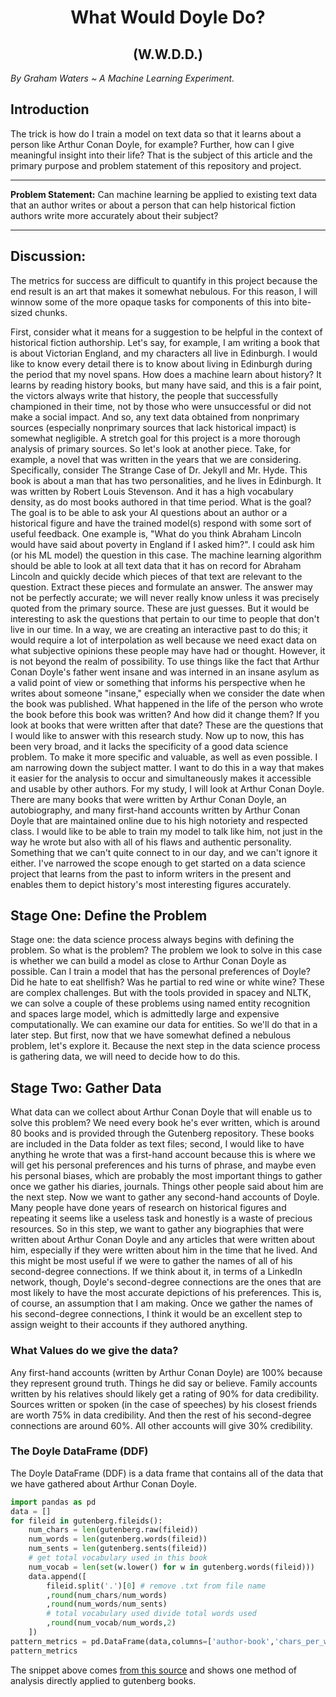 

<!-- adding shields for contributor count/chat on discord and coverage -->
<h1 align="center" font-size = 40px;> What Would Doyle Do?
</h1>
<h2 align="center" font-size = 20px;> (W.W.D.D.)
</h2>


*By Graham Waters ~ A Machine Learning Experiment.*

## Introduction
The trick is how do I train a model on text data so that it learns about a person like Arthur Conan Doyle, for example? Further, how can I give meaningful insight into their life? That is the subject of this article and the primary purpose and problem statement of this repository and project.

---

**Problem Statement:** Can machine learning be applied to existing text data that an author writes or about a person that can help historical fiction authors write more accurately about their subject?

---

## Discussion:

The metrics for success are difficult to quantify in this project because the end result is an art that makes it somewhat nebulous. For this reason, I will winnow some of the more opaque tasks for components of this into bite-sized chunks.

First, consider what it means for a suggestion to be helpful in the context of historical fiction authorship. Let's say, for example, I am writing a book that is about Victorian England, and my characters all live in Edinburgh. I would like to know every detail there is to know about living in Edinburgh during the period that my novel spans. How does a machine learn about history? It learns by reading history books, but many have said, and this is a fair point, the victors always write that history, the people that successfully championed in their time, not by those who were unsuccessful or did not make a social impact. And so, any text data obtained from nonprimary sources (especially nonprimary sources that lack historical impact) is somewhat negligible. A stretch goal for this project is a more thorough analysis of primary sources. So let's look at another piece. Take, for example, a novel that was written in the years that we are considering. Specifically, consider The Strange Case of Dr. Jekyll and Mr. Hyde. This book is about a man that has two personalities, and he lives in Edinburgh. It was written by Robert Louis Stevenson. And it has a high vocabulary density, as do most books authored in that time period. What is the goal? The goal is to be able to ask your AI questions about an author or a historical figure and have the trained model(s) respond with some sort of useful feedback. One example is, "What do you think Abraham Lincoln would have said about poverty in England if I asked him?". I could ask him (or his ML model) the question in this case. The machine learning algorithm should be able to look at all text data that it has on record for Abraham Lincoln and quickly decide which pieces of that text are relevant to the question. Extract these pieces and formulate an answer. The answer may not be perfectly accurate; we will never really know unless it was precisely quoted from the primary source. These are just guesses. But it would be interesting to ask the questions that pertain to our time to people that don't live in our time. In a way, we are creating an interactive past to do this; it would require a lot of interpolation as well because we need exact data on what subjective opinions these people may have had or thought. However, it is not beyond the realm of possibility. To use things like the fact that Arthur Conan Doyle's father went insane and was interned in an insane asylum as a valid point of view or something that informs his perspective when he writes about someone "insane," especially when we consider the date when the book was published. What happened in the life of the person who wrote the book before this book was written? And how did it change them? If you look at books that were written after that date? These are the questions that I would like to answer with this research study. Now up to now, this has been very broad, and it lacks the specificity of a good data science problem. To make it more specific and valuable, as well as even possible. I am narrowing down the subject matter. I want to do this in a way that makes it easier for the analysis to occur and simultaneously makes it accessible and usable by other authors. For my study, I will look at Arthur Conan Doyle. There are many books that were written by Arthur Conan Doyle, an autobiography, and many first-hand accounts written by Arthur Conan Doyle that are maintained online due to his high notoriety and respected class. I would like to be able to train my model to talk like him, not just in the way he wrote but also with all of his flaws and authentic personality. Something that we can't quite connect to in our day, and we can't ignore it either. I've narrowed the scope enough to get started on a data science project that learns from the past to inform writers in the present and enables them to depict history's most interesting figures accurately.

## Stage One: Define the Problem

Stage one: the data science process always begins with defining the problem. So what is the problem? The problem we look to solve in this case is whether we can build a model as close to Arthur Conan Doyle as possible. Can I train a model that has the personal preferences of Doyle? Did he hate to eat shellfish? Was he partial to red wine or white wine? These are complex challenges. But with the tools provided in spacey and NLTK, we can solve a couple of these problems using named entity recognition and spaces large model, which is admittedly large and expensive computationally. We can examine our data for entities. So we'll do that in a later step. But first, now that we have somewhat defined a nebulous problem, let's explore it. Because the next step in the data science process is gathering data, we will need to decide how to do this.

## Stage Two: Gather Data
What data can we collect about Arthur Conan Doyle that will enable us to solve this problem? We need every book he's ever written, which is around 80 books and is provided through the Gutenberg repository. These books are included in the Data folder as text files; second, I would like to have anything he wrote that was a first-hand account because this is where we will get his personal preferences and his turns of phrase, and maybe even his personal biases, which are probably the most important things to gather once we gather his diaries, journals. Things other people said about him are the next step. Now we want to gather any second-hand accounts of Doyle. Many people have done years of research on historical figures and repeating it seems like a useless task and honestly is a waste of precious resources. So in this step, we want to gather any biographies that were written about Arthur Conan Doyle and any articles that were written about him, especially if they were written about him in the time that he lived. And this might be most useful if we were to gather the names of all of his second-degree connections. If we think about it, in terms of a LinkedIn network, though, Doyle's second-degree connections are the ones that are most likely to have the most accurate depictions of his preferences. This is, of course, an assumption that I am making. Once we gather the names of his second-degree connections, I think it would be an excellent step to assign weight to their accounts if they authored anything.

### What Values do we give the data?
Any first-hand accounts (written by Arthur Conan Doyle) are 100% because they represent ground truth. Things he did say or believe.
Family accounts written by his relatives should likely get a rating of 90% for data credibility.
Sources written or spoken (in the case of speeches) by his closest friends are worth 75% in data credibility.
And then the rest of his second-degree connections are around 60%. All other accounts will give 30% credibility.

### The Doyle DataFrame (DDF)

The Doyle DataFrame (DDF) is a data frame that contains all of the data that we have gathered about Arthur Conan Doyle.

```python
import pandas as pd
data = []
for fileid in gutenberg.fileids():
    num_chars = len(gutenberg.raw(fileid))
    num_words = len(gutenberg.words(fileid))
    num_sents = len(gutenberg.sents(fileid))
    # get total vocabulary used in this book
    num_vocab = len(set(w.lower() for w in gutenberg.words(fileid)))
    data.append([
        fileid.split('.')[0] # remove .txt from file name
        ,round(num_chars/num_words)
        ,round(num_words/num_sents)
        # total vocabulary used divide total words used
        ,round(num_vocab/num_words,2)
    ])
pattern_metrics = pd.DataFrame(data,columns=['author-book','chars_per_word','words_per_sentence','vocabulary_rate'])
pattern_metrics
```
The snippet above comes [from this source](https://towardsdatascience.com/book-writing-pattern-analysis-625f7c47c9ad) and shows one method of analysis directly applied to gutenberg books.